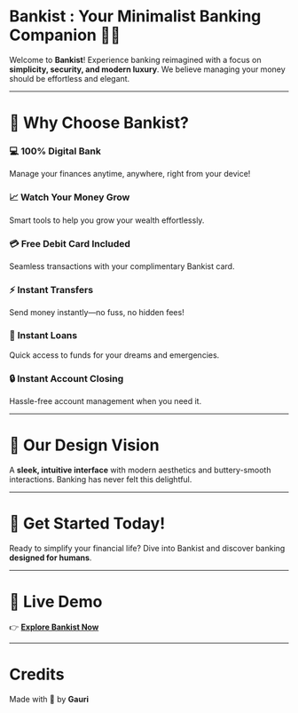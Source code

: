# **Bankist : Your Minimalist Banking Companion** 🏦✨  

Welcome to **Bankist**! Experience banking reimagined with a focus on **simplicity, security, and modern luxury**. We believe managing your money should be effortless and elegant.  

---

# 🌟 **Why Choose Bankist?**  

### 💻 **100% Digital Bank**  
Manage your finances anytime, anywhere, right from your device!  

### 📈 **Watch Your Money Grow**  
Smart tools to help you grow your wealth effortlessly.  

### 💳 **Free Debit Card Included**  
Seamless transactions with your complimentary Bankist card.  

### ⚡ **Instant Transfers**  
Send money instantly—no fuss, no hidden fees!  

### 🚀 **Instant Loans**  
Quick access to funds for your dreams and emergencies.  

### 🔒 **Instant Account Closing**  
Hassle-free account management when you need it.  

---

# 🎨 **Our Design Vision**  
A **sleek, intuitive interface** with modern aesthetics and buttery-smooth interactions. Banking has never felt this delightful.  

---

# 🎉 **Get Started Today!**  
Ready to simplify your financial life? Dive into Bankist and discover banking **designed for humans**.  

---

# 🚀 **Live Demo**  
👉 **[Explore Bankist Now](https://gauriiiiiiiiiiii.github.io/bankist/)** 

---

#  **Credits**  
Made with 💚 by **Gauri**  